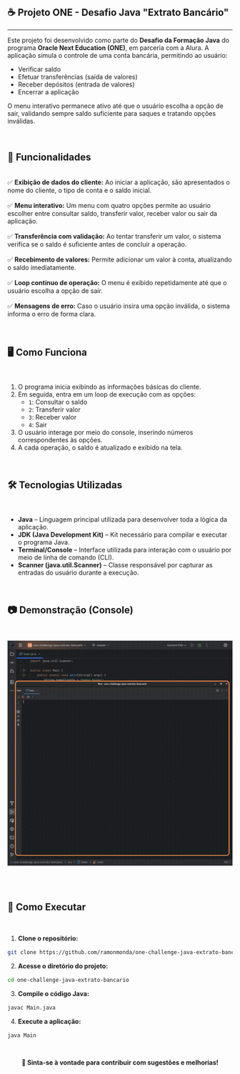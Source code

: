 ## ☕ Projeto ONE - Desafio Java "Extrato Bancário"

---

Este projeto foi desenvolvido como parte do **Desafio da Formação Java** do programa **Oracle Next Education (ONE)**, em parceria com a Alura. A aplicação simula o controle de uma conta bancária, permitindo ao usuário:

- Verificar saldo
- Efetuar transferências (saída de valores)
- Receber depósitos (entrada de valores)
- Encerrar a aplicação

O menu interativo permanece ativo até que o usuário escolha a opção de sair, validando sempre saldo suficiente para saques e tratando opções inválidas.

<br>

## 🚀 Funcionalidades

<br>
✅ <strong>Exibição de dados do cliente:</strong> Ao iniciar a aplicação, são apresentados o nome do cliente, o tipo de conta e o saldo inicial.<br><br>
✅ <strong>Menu interativo:</strong> Um menu com quatro opções permite ao usuário escolher entre consultar saldo, transferir valor, receber valor ou sair da aplicação.<br><br>
✅ <strong>Transferência com validação:</strong> Ao tentar transferir um valor, o sistema verifica se o saldo é suficiente antes de concluir a operação.<br><br>
✅ <strong>Recebimento de valores:</strong> Permite adicionar um valor à conta, atualizando o saldo imediatamente.<br><br>
✅ <strong>Loop contínuo de operação:</strong> O menu é exibido repetidamente até que o usuário escolha a opção de sair.<br><br>
✅ <strong>Mensagens de erro:</strong> Caso o usuário insira uma opção inválida, o sistema informa o erro de forma clara.<br><br>
<br>

## 🖥️ Como Funciona

<br>

1. O programa inicia exibindo as informações básicas do cliente.
2. Em seguida, entra em um loop de execução com as opções:
    - `1`: Consultar o saldo
    - `2`: Transferir valor
    - `3`: Receber valor
    - `4`: Sair
3. O usuário interage por meio do console, inserindo números correspondentes às opções.
4. A cada operação, o saldo é atualizado e exibido na tela.

<br>

## 🛠️ Tecnologias Utilizadas

<br>

- **Java** – Linguagem principal utilizada para desenvolver toda a lógica da aplicação.
- **JDK (Java Development Kit)** – Kit necessário para compilar e executar o programa Java.
- **Terminal/Console** – Interface utilizada para interação com o usuário por meio de linha de comando (CLI).
- **Scanner (java.util.Scanner)** – Classe responsável por capturar as entradas do usuário durante a execução.

<br>

## 📷 Demonstração (Console)

<br>
<p align="center"><img src="/assets/demonstracao-app-java-extrato-bancario.gif" alt="GIF Demonstrativo da Aplicação" style="max-width: 100%; height: auto;"></p>
<br><br>

## 🔗 Como Executar

<br>

1. **Clone o repositório:**

```bash
git clone https://github.com/ramonmonda/one-challenge-java-extrato-bancario
```

2. **Acesse o diretório do projeto:**

```bash
cd one-challenge-java-extrato-bancario
```

3. **Compile o código Java:**

```bash
javac Main.java
```

4. **Execute a aplicação:**

```bash
java Main
```

<br>

<p align="center">
    <strong>📢 Sinta-se à vontade para contribuir com sugestões e melhorias!</strong><br><br>
</p>

